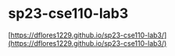 # sp23-cse110-lab3
[https://dflores1229.github.io/sp23-cse110-lab3/](https://dflores1229.github.io/sp23-cse110-lab3/)
